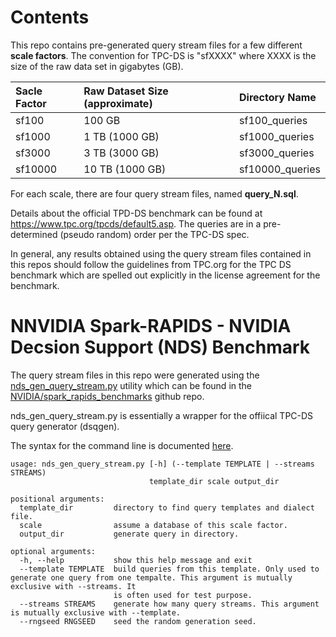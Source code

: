 # Contents
This repo contains pre-generated query stream files for a few different <b>scale factors</b>.
The convention for TPC-DS is "sfXXXX" where XXXX is the size of the raw data set in gigabytes (GB).  

|Sacle Factor|Raw Dataset Size (approximate)|Directory Name|
|:-----------|:-----------------------------|:-------------|
|sf100|100 GB|sf100_queries|
|sf1000|1 TB (1000 GB)|sf1000_queries|
|sf3000|3 TB (3000 GB)|sf3000_queries|
|sf10000|10 TB (1000 GB)|sf10000_queries|


For each scale, there are four query stream files, named <b>query_N.sql</b>. 

Details about the official TPD-DS benchmark can be found at https://www.tpc.org/tpcds/default5.asp.
The queries are in a pre-determined (pseudo random) order per the TPC-DS spec. 

In general, any results obtained using the query stream files contained in this repos should follow the guidelines from TPC.org for the
TPC DS benchmark which are spelled out explicitly in the license agreement for the benchmark. 


# NNVIDIA Spark-RAPIDS - NVIDIA Decsion Support (NDS) Benchmark

The query stream files in this repo were generated using the 
[nds_gen_query_stream.py](https://github.com/NVIDIA/spark-rapids-benchmarks/blob/dev/nds/nds_gen_query_stream.py)
utility which can be found in the 
[NVIDIA/spark_rapids_benchmarks](https://github.com/NVIDIA/spark-rapids-benchmarks) github repo.

nds_gen_query_stream.py is essentially a wrapper for the offiical TPC-DS query generator (dsqgen). 

The syntax for the command line is documented [here](https://github.com/NVIDIA/spark-rapids-benchmarks/tree/dev/nds#query-generation).


```text
usage: nds_gen_query_stream.py [-h] (--template TEMPLATE | --streams STREAMS)
                               template_dir scale output_dir

positional arguments:
  template_dir         directory to find query templates and dialect file.
  scale                assume a database of this scale factor.
  output_dir           generate query in directory.

optional arguments:
  -h, --help           show this help message and exit
  --template TEMPLATE  build queries from this template. Only used to generate one query from one tempalte. This argument is mutually exclusive with --streams. It
                       is often used for test purpose.
  --streams STREAMS    generate how many query streams. This argument is mutually exclusive with --template.
  --rngseed RNGSEED    seed the random generation seed.
```


